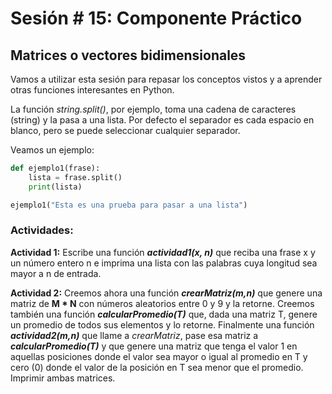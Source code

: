 # Sesión # 15: Componente Práctico

## Matrices o vectores bidimensionales

Vamos a utilizar esta sesión para repasar los conceptos vistos y a aprender otras funciones interesantes en Python.

La función *string.split()*, por ejemplo, toma una cadena de caracteres (string) y la pasa a una lista. Por defecto el separador es cada espacio en blanco, pero se puede seleccionar cualquier separador. 

Veamos un ejemplo:

```python
def ejemplo1(frase):
    lista = frase.split()
    print(lista)

ejemplo1("Esta es una prueba para pasar a una lista")
```

### Actividades: 

**Actividad 1:** Escribe una función ***actividad1(x, n)*** que reciba una frase x y un número entero n e imprima una lista con las palabras cuya longitud sea mayor a n de entrada.

**Actividad 2:** Creemos ahora una función ***crearMatriz(m,n)*** que genere una matriz de **M * N** con números aleatorios entre 0 y 9 y la retorne. Creemos también una función ***calcularPromedio(T)*** que, dada una matriz T, genere un promedio de todos sus elementos y lo retorne. Finalmente una función ***actividad2(m,n)*** que llame a *crearMatriz*, pase esa matriz a ***calcularPromedio(T)*** y que genere una matriz que tenga el valor 1 en aquellas posiciones donde el valor sea mayor o igual al promedio en T y cero (0) donde el valor de la posición en T sea menor que el promedio. Imprimir ambas matrices.
